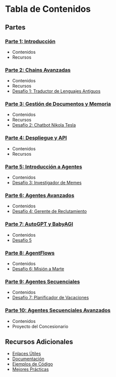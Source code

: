 # Tabla de Contenidos

## Partes

### [Parte 1: Introducción](partes/parte-1.md)
- Contenidos
- Recursos

### [Parte 2: Chains Avanzadas](partes/parte-2.md)
- Contenidos
- Recursos
- [Desafío 1: Traductor de Lenguajes Antiguos](desafios/desafio-1.md)

### [Parte 3: Gestión de Documentos y Memoria](partes/parte-3.md)
- Contenidos
- Recursos
- [Desafío 2: Chatbot Nikola Tesla](desafios/desafio-2.md)

### [Parte 4: Despliegue y API](partes/parte-4.md)
- Contenidos
- Recursos

### [Parte 5: Introducción a Agentes](partes/parte-5.md)
- Contenidos
- [Desafío 3: Investigador de Memes](desafios/desafio-3.md)

### [Parte 6: Agentes Avanzados](partes/parte-6.md)
- Contenidos
- [Desafío 4: Gerente de Reclutamiento](desafios/desafio-4.md)

### [Parte 7: AutoGPT y BabyAGI](partes/parte-7.md)
- Contenidos
- [Desafío 5](desafios/desafio-5.md)

### [Parte 8: AgentFlows](partes/parte-8.md)
- Contenidos
- [Desafío 6: Misión a Marte](desafios/desafio-6.md)

### [Parte 9: Agentes Secuenciales](partes/parte-9.md)
- Contenidos
- [Desafío 7: Planificador de Vacaciones](desafios/desafio-7.md)

### [Parte 10: Agentes Secuenciales Avanzados](partes/parte-10.md)
- Contenidos
- Proyecto del Concesionario

## Recursos Adicionales
- [Enlaces Útiles](recursos/enlaces.md)
- [Documentación](recursos/documentacion.md)
- [Ejemplos de Código](recursos/ejemplos.md)
- [Mejores Prácticas](recursos/mejores-practicas.md)
